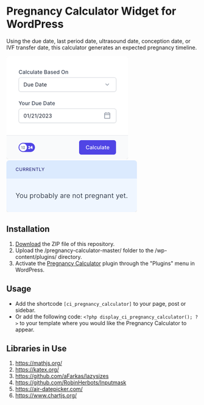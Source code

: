 # Pregnancy Calculator Widget for WordPress

Using the due date, last period date, ultrasound date, conception date, or IVF transfer date, this calculator generates an expected pregnancy timeline.

![Pregnancy Calculator Input Form](/assets/images/screenshot-1.png "Pregnancy Calculator Input Form")
![Pregnancy Calculator Calculation Results](/assets/images/screenshot-2.png "Pregnancy Calculator Calculation Results")

## Installation

1. [Download](https://github.com/pub-calculator-io/age-calculator/archive/refs/heads/master.zip) the ZIP file of this repository.
2. Upload the /pregnancy-calculator-master/ folder to the /wp-content/plugins/ directory.
3. Activate the [Pregnancy Calculator](https://www.calculator.io/pregnancy-calculator/ "Pregnancy Calculator Homepage") plugin through the "Plugins" menu in WordPress.

## Usage
* Add the shortcode `[ci_pregnancy_calculator]` to your page, post or sidebar.
* Or add the following code: `<?php display_ci_pregnancy_calculator(); ?>` to your template where you would like the Pregnancy Calculator to appear.

## Libraries in Use
1. https://mathjs.org/
2. https://katex.org/
3. https://github.com/aFarkas/lazysizes
4. https://github.com/RobinHerbots/Inputmask
5. https://air-datepicker.com/
6. https://www.chartjs.org/
